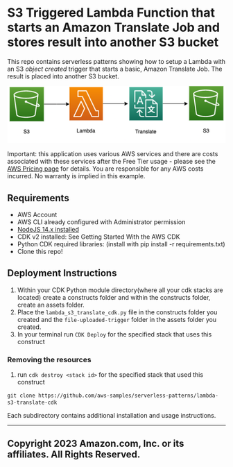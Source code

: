 # S3 Triggered Lambda Function that starts an Amazon Translate Job and stores result into another S3 bucket
This repo contains serverless patterns showing how to setup a Lambda with an S3 *object created* trigger that starts a basic, Amazon Translate Job. The result is placed into another S3 bucket.

![Demo Project Solution Architecture Diagram](architecture.png)

Important: this application uses various AWS services and there are costs associated with these services after the Free Tier usage - please see the [AWS Pricing page](https://aws.amazon.com/pricing/) for details. You are responsible for any AWS costs incurred. No warranty is implied in this example.

## Requirements

* AWS Account
* AWS CLI already configured with Administrator permission
* [NodeJS 14.x installed](https://nodejs.org/en/download/)
* CDK v2 installed: See Getting Started With the AWS CDK
* Python CDK required libraries: (install with pip install -r requirements.txt)
* Clone this repo!

## Deployment Instructions

1. Within your CDK Python module directory(where all your cdk stacks are located) create a constructs folder and within the constructs folder, create an assets folder.
2. Place the `lambda_s3_translate_cdk.py` file in the constructs folder you created and the `file-uploaded-trigger` folder in the assets folder you created.
3. In your terminal run `CDK Deploy` for the specified stack that uses this construct

### Removing the resources

1. run `cdk destroy <stack id>` for the specified stack that used this construct

```
git clone https://github.com/aws-samples/serverless-patterns/lambda-s3-translate-cdk
```

Each subdirectory contains additional installation and usage instructions. 

----
Copyright 2023 Amazon.com, Inc. or its affiliates. All Rights Reserved.
----

